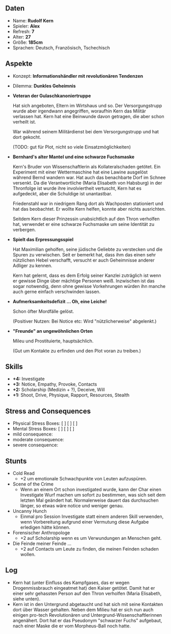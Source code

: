 ## Daten

* Name: **Rudolf Kern**
* Spieler: **Alex**
* Refresh: **7**
* Alter: **27**
* Größe: **185cm**
* Sprachen: Deutsch, Französisch, Tschechisch

## Aspekte

* Konzept: **Informationshändler mit revolutionären Tendenzen**
* Dilemma: **Dunkles Geheimnis**
* **Veteran der Gulaschkanoniertruppe**

  Hat sich angeboten, Eltern im Wirtshaus und so. Der Versorgungstrupp wurde aber irgendwann angegriffen, woraufhin Kern das Militär verlassen hat. Kern hat eine Beinwunde davon getragen, die aber schon verheilt ist.

  War während seinem Militärdienst bei dem Versorgungstrupp und hat dort gekocht.

  (TODO: gut für Plot, nicht so viele Einsatzmöglichkeiten)

* **Bernhard's alter Mantel und eine schwarze Fuchsmaske**

  Kern's Bruder von Wissenschaftlerin als Kollateralschaden getötet. Ein Experiment mit einer Wettermaschine hat eine Lawine ausgelöst während Bernd wandern war. Hat auch das benachbarte Dorf im Schnee versenkt. Da die Verantwortliche (Maria Elisabeth von Habsburg) in der Thronfolge ist wurde ihre involviertheit vertuscht, Kern hat es aufgedeckt, aber die Schuldige ist unantastbar.

  Friedenstahl war in niedrigem Rang dort als Wachposten stationiert und hat das beobachtet. Er wollte Kern helfen, konnte aber nichts ausrichten.

  Seitdem Kern dieser Prinzessin unabsichtlich auf den Thron verholfen hat, verwendet er eine schwarze Fuchsmaske um seine Identität zu verbergen.

* **Spielt das Erpressungsspiel**

  Hat Maximilian geholfen, seine jüdische Geliebte zu verstecken und die Spuren zu verwischen. Seit er bemerkt hat, dass ihm das einen sehr nützlichen Hebel verschafft, versucht er auch Geheimnisse anderer Adliger zu kennen.

  Kern hat gelernt, dass es dem Erfolg seiner Kanzlei zuträglich ist wenn er gewisse Dinge über mächtige Personen weiß. Inzwischen ist das sogar notwendig, denn ohne gewisse Vorkehrungen würden ihn manche auch gerne einfach verschwinden lassen.

* **Aufmerksamkeitsdefizit … Oh, eine Leiche!**

  Schon öfter Mordfälle gelöst.

  (Positiver Nutzen: Bei Notice etc: Wird "nützlicherweise" abgelenkt.)

* **"Freunde" an ungewöhnlichen Orten**

  Mileu und Prostituierte, hauptsächlich.

  (Gut um Kontakte zu erfinden und den Plot voran zu treiben.)


## Skills

* **+4:** Investigate
* **+3:** Notice, Empathy, Provoke, Contacts
* **+2:** Scholarship (Medizin + ?), Deceive, Will
* **+1:** Shoot, Drive, Physique, Rapport, Resources, Stealth

## Stress and Consequences

* Physical Stress Boxes: [ ] [ ] [ ]
* Mental Stress Boxes: [ ] [ ] [ ]
* mild consequence:
* moderate consequence:
* severe consequence:

## Stunts

* Cold Read
    * +2 um emotionale Schwachpunkte von Leuten aufzuspüren.
* Scene of the Crime
    * Wenn an einem Ort schon investigated wurde, kann der Char einen Investigate Wurf machen um sofort zu bestimmen, was sich seit dem letzten Mal geändert hat. Normalerweise dauert das durchsuchen länger, so etwas wäre notice und weniger genau.
* Uncanny Hunch
    * Einmal pro Session Investigate statt einem anderen Skill verwenden, wenn Vorbereitung aufgrund einer Vermutung diese Aufgabe erledigen hätte können.
* Forensischer Anthropologe
    * +2 auf Scholarship wenn es um Verwundungen an Menschen geht.
* Die Feinde meiner Feinde …
    * +2 auf Contacts um Leute zu finden, die meinen Feinden schaden wollen.

## Log

* Kern hat (unter Einfluss des Kampfgases, das er wegen Drogenmissbrauch eingeatmet hat) den Kaiser getötet. Damit hat er einer sehr gehassten Person auf den Thron verholfen (Maria Elisabeth, siehe unten).
* Kern ist in den Untergrund abgetaucht und hat sich mit seine Kontakten dort über Wasser gehalten. Neben dem Milieu hat er sich nun auch einigen pro-tech Revolutionären und Untergrund-Wissenschaftlerinnen angenähert. Dort hat er das Pseudonym "schwarzer Fuchs" aufgebaut, nach einer Maske die er vom Morpheus-Ball noch hatte.
